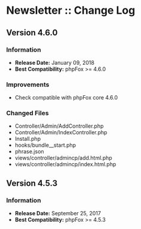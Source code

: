 # Newsletter :: Change Log

## Version 4.6.0

### Information

- **Release Date:** January 09, 2018
- **Best Compatibility:** phpFox >= 4.6.0

### Improvements

- Check compatible with phpFox core 4.6.0

### Changed Files

- Controller/Admin/AddController.php
- Controller/Admin/IndexController.php
- Install.php
- hooks/bundle__start.php
- phrase.json
- views/controller/admincp/add.html.php
- views/controller/admincp/index.html.php

## Version 4.5.3

### Information

- **Release Date:** September 25, 2017
- **Best Compatibility:** phpFox >= 4.5.3